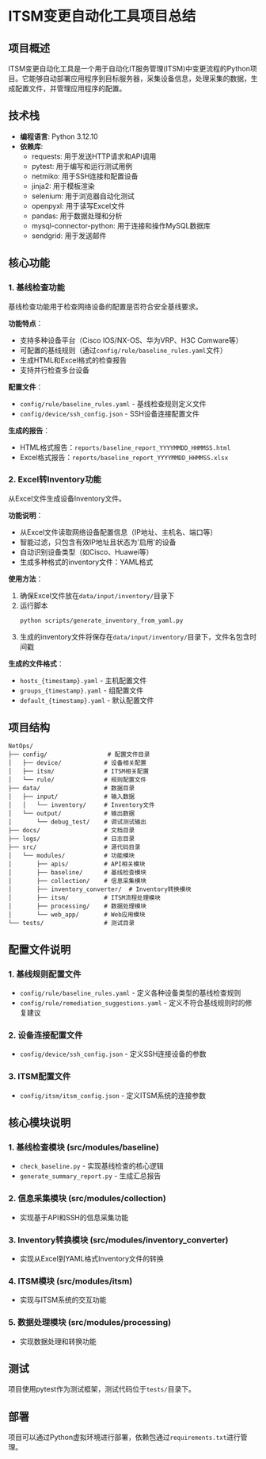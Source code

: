 # ITSM变更自动化工具项目总结

## 项目概述

ITSM变更自动化工具是一个用于自动化IT服务管理(ITSM)中变更流程的Python项目。它能够自动部署应用程序到目标服务器，采集设备信息，处理采集的数据，生成配置文件，并管理应用程序的配置。

## 技术栈

- **编程语言**: Python 3.12.10
- **依赖库**:
  - requests: 用于发送HTTP请求和API调用
  - pytest: 用于编写和运行测试用例
  - netmiko: 用于SSH连接和配置设备
  - jinja2: 用于模板渲染
  - selenium: 用于浏览器自动化测试
  - openpyxl: 用于读写Excel文件
  - pandas: 用于数据处理和分析
  - mysql-connector-python: 用于连接和操作MySQL数据库
  - sendgrid: 用于发送邮件

## 核心功能

### 1. 基线检查功能

基线检查功能用于检查网络设备的配置是否符合安全基线要求。

**功能特点**：
- 支持多种设备平台（Cisco IOS/NX-OS、华为VRP、H3C Comware等）
- 可配置的基线规则（通过`config/rule/baseline_rules.yaml`文件）
- 生成HTML和Excel格式的检查报告
- 支持并行检查多台设备

**配置文件**：
- `config/rule/baseline_rules.yaml` - 基线检查规则定义文件
- `config/device/ssh_config.json` - SSH设备连接配置文件

**生成的报告**：
- HTML格式报告：`reports/baseline_report_YYYYMMDD_HHMMSS.html`
- Excel格式报告：`reports/baseline_report_YYYYMMDD_HHMMSS.xlsx`

### 2. Excel转Inventory功能

从Excel文件生成设备Inventory文件。

**功能说明**：
- 从Excel文件读取网络设备配置信息（IP地址、主机名、端口等）
- 智能过滤，只包含有效IP地址且状态为'启用'的设备
- 自动识别设备类型（如Cisco、Huawei等）
- 生成多种格式的inventory文件：YAML格式

**使用方法**：
1. 确保Excel文件放在`data/input/inventory/`目录下
2. 运行脚本
   ```bash
   python scripts/generate_inventory_from_yaml.py
   ```
3. 生成的inventory文件将保存在`data/input/inventory/`目录下，文件名包含时间戳

**生成的文件格式**：
- `hosts_{timestamp}.yaml` - 主机配置文件
- `groups_{timestamp}.yaml` - 组配置文件
- `default_{timestamp}.yaml` - 默认配置文件

## 项目结构

```
NetOps/
├── config/                 # 配置文件目录
│   ├── device/            # 设备相关配置
│   ├── itsm/              # ITSM相关配置
│   └── rule/              # 规则配置文件
├── data/                  # 数据目录
│   ├── input/             # 输入数据
│   │   └── inventory/     # Inventory文件
│   └── output/            # 输出数据
│       └── debug_test/    # 调试测试输出
├── docs/                  # 文档目录
├── logs/                  # 日志目录
├── src/                   # 源代码目录
│   └── modules/           # 功能模块
│       ├── apis/          # API相关模块
│       ├── baseline/      # 基线检查模块
│       ├── collection/    # 信息采集模块
│       ├── inventory_converter/  # Inventory转换模块
│       ├── itsm/          # ITSM流程处理模块
│       ├── processing/    # 数据处理模块
│       └── web_app/       # Web应用模块
└── tests/                 # 测试目录
```

## 配置文件说明

### 1. 基线规则配置文件

- `config/rule/baseline_rules.yaml` - 定义各种设备类型的基线检查规则
- `config/rule/remediation_suggestions.yaml` - 定义不符合基线规则时的修复建议

### 2. 设备连接配置文件

- `config/device/ssh_config.json` - 定义SSH连接设备的参数

### 3. ITSM配置文件

- `config/itsm/itsm_config.json` - 定义ITSM系统的连接参数

## 核心模块说明

### 1. 基线检查模块 (src/modules/baseline)

- `check_baseline.py` - 实现基线检查的核心逻辑
- `generate_summary_report.py` - 生成汇总报告

### 2. 信息采集模块 (src/modules/collection)

- 实现基于API和SSH的信息采集功能

### 3. Inventory转换模块 (src/modules/inventory_converter)

- 实现从Excel到YAML格式Inventory文件的转换

### 4. ITSM模块 (src/modules/itsm)

- 实现与ITSM系统的交互功能

### 5. 数据处理模块 (src/modules/processing)

- 实现数据处理和转换功能

## 测试

项目使用pytest作为测试框架，测试代码位于`tests/`目录下。

## 部署

项目可以通过Python虚拟环境进行部署，依赖包通过`requirements.txt`进行管理。